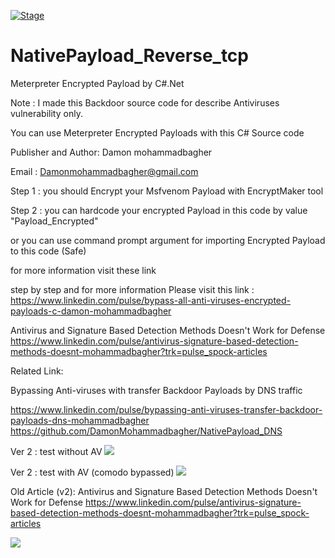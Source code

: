 [![Stage](https://img.shields.io/badge/Release-STABLE-brightgreen.svg)]()


# NativePayload_Reverse_tcp
Meterpreter Encrypted Payload by C#.Net

Note : I made this Backdoor source code for describe Antiviruses vulnerability only. 

 You can use Meterpreter Encrypted Payloads with this C# Source code
 
 Publisher and Author: Damon mohammadbagher
 
 Email :  Damonmohammadbagher@gmail.com
 
 Step 1 : you should Encrypt your Msfvenom Payload with EncryptMaker tool 
 
 Step 2 : you can hardcode your encrypted Payload in this code by value "Payload_Encrypted"
 
 or you can use command prompt argument for importing Encrypted Payload to this code (Safe)
 
 for more information visit these link 
 
 step by step and for more information Please visit this link : https://www.linkedin.com/pulse/bypass-all-anti-viruses-encrypted-payloads-c-damon-mohammadbagher

Antivirus and Signature Based Detection Methods Doesn't Work for Defense
https://www.linkedin.com/pulse/antivirus-signature-based-detection-methods-doesnt-mohammadbagher?trk=pulse_spock-articles

Related Link:

Bypassing Anti-viruses with transfer Backdoor Payloads by DNS traffic

https://www.linkedin.com/pulse/bypassing-anti-viruses-transfer-backdoor-payloads-dns-mohammadbagher
https://github.com/DamonMohammadbagher/NativePayload_DNS

Ver 2 : test without AV
  ![](https://github.com/DamonMohammadbagher/NativePayload_Reverse_tcp/blob/master/NativePayload_Reverse_tcp2.png)

Ver 2 : test with AV (comodo bypassed) 
  ![](https://github.com/DamonMohammadbagher/NativePayload_Reverse_tcp/blob/master/1.png)
  
Old Article (v2): Antivirus and Signature Based Detection Methods Doesn't Work for Defense
https://www.linkedin.com/pulse/antivirus-signature-based-detection-methods-doesnt-mohammadbagher?trk=pulse_spock-articles

<p><a href="https://hits.seeyoufarm.com"><img src="https://hits.seeyoufarm.com/api/count/incr/badge.svg?url=https%3A%2F%2Fgithub.com%2FDamonMohammadbgher%2F/NativePayload_Reverse_tcp"/></a></p>
 
